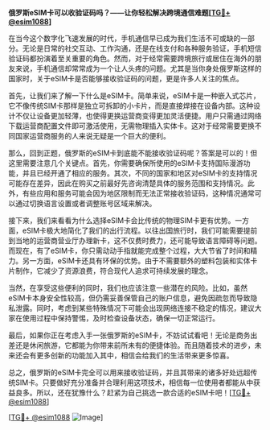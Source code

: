**俄罗斯eSIM卡可以收验证码吗？——让你轻松解决跨境通信难题[[TG💪+ @esim1088](https://t.me/s/esim1088)]**

在当今这个数字化飞速发展的时代，手机通信早已成为我们生活不可或缺的一部分。无论是日常的社交互动、工作沟通，还是在线支付和各种服务验证，手机短信验证码都扮演着至关重要的角色。然而，对于经常需要跨境旅行或居住在海外的朋友来说，手机通信却常常成为一个让人头疼的问题。尤其是当你身处俄罗斯这样的国家时，关于eSIM卡是否能够接收验证码的问题，更是许多人关注的焦点。

首先，让我们来了解一下什么是eSIM卡。简单来说，eSIM卡是一种嵌入式芯片，它不像传统SIM卡那样是独立可拆卸的小卡片，而是直接焊接在设备内部。这种设计不仅让设备更加轻薄，也使得更换运营商变得更加灵活便捷。用户只需通过网络下载运营商配置文件即可激活使用，无需物理插入实体卡。这对于经常需要更换不同国家运营商服务的人来说无疑是一个巨大的便利。

那么，回到正题，俄罗斯的eSIM卡到底能不能接收验证码呢？答案是可以的！但这里需要注意几个关键点。首先，你需要确保所使用的eSIM卡支持国际漫游功能，并且已经开通了相应的服务。其次，不同的国家和地区对eSIM卡的支持情况可能存在差异，因此在购买之前最好先咨询清楚具体的服务范围和支持情况。此外，有些应用和服务可能会因为地区限制而无法正常接收验证码，这种情况通常可以通过切换语言设置或者调整账号区域来解决。

接下来，我们来看看为什么选择eSIM卡会比传统的物理SIM卡更有优势。一方面，eSIM卡极大地简化了我们的出行流程。以往出国旅行时，我们可能需要提前到当地的运营商营业厅办理新卡，这不仅费时费力，还可能导致语言障碍等问题。而现在，有了eSIM卡，你只需动动手指就能完成整个过程，大大节省了时间和精力。另一方面，eSIM卡还具有环保的优势。由于不需要额外的塑料包装和实体卡片制作，它减少了资源浪费，符合现代人追求可持续发展的理念。

当然，在享受这些便利的同时，我们也应该注意一些潜在的风险。比如，虽然eSIM卡本身安全性较高，但仍需妥善保管自己的账户信息，避免因疏忽而导致隐私泄露。同时，考虑到某些特殊情况下可能会出现网络连接不稳定的情况，建议大家在使用过程中保持警惕，及时检查设备状态，确保一切正常运行。

最后，如果你正在考虑入手一张俄罗斯的eSIM卡，不妨试试看吧！无论是商务出差还是休闲旅游，它都能为你带来前所未有的便捷体验。而且随着技术的进步，未来还会有更多创新的功能加入其中，相信会给我们的生活带来更多惊喜。

总之，俄罗斯的eSIM卡完全可以用来接收验证码，并且其带来的诸多好处远超传统SIM卡。只要做好充分准备并合理利用这项技术，相信每一位使用者都能从中获益良多。所以，还在犹豫什么？赶紧为自己挑选一款合适的eSIM卡吧！[[TG💪+ @esim1088](https://t.me/s/esim1088)] 

[[TG💪+ @esim1088](https://t.me/s/esim1088) ![Image](https://i.postimg.cc/4NQfJmqS/Snipaste-2025-05-13-00-14-12.png)]
